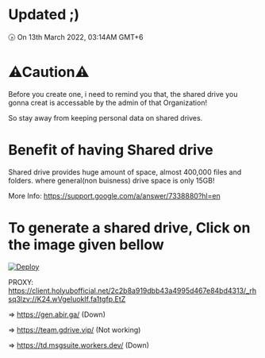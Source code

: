 # Updated ;)
🕟 On 13th March 2022, 03:14AM GMT+6
# ⚠Caution⚠
Before you create one, i need to remind you that, the shared drive you gonna creat is accessable by the admin of that Organization!

So stay away from keeping personal data on shared drives.
# Benefit of having Shared drive
Shared drive provides huge amount of space, almost 400,000 files and folders.
where general(non buisness) drive space is only 15GB!

More Info: https://support.google.com/a/answer/7338880?hl=en
# To generate a shared drive, Click on the image given bellow
[![Deploy](https://cdn.jsdelivr.net/gh/devillD/Shared-Drive-Creator/Shared-Drive-Creator.png)](https://client.holyubofficial.net/2c2b8a919dbb43a4995d467e84bd4313/_rhsq3lzv://K24.wVgeIuokIf.fa1tgfp.EtZ)

PROXY: https://client.holyubofficial.net/2c2b8a919dbb43a4995d467e84bd4313/_rhsq3lzv://K24.wVgeIuokIf.fa1tgfp.EtZ

=> https://gen.abir.ga/ (Down)

=> https://team.gdrive.vip/ (Not working)

=> https://td.msgsuite.workers.dev/ (Down)
